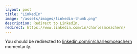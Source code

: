 ```yaml
---
layout: post
title: "LinkedIn"
image: "/assets/images/linkedin-thumb.png"
description: Redirect to LinkedIn.
redirect: https://www.linkedin.com/in/charlesmceachern/
---
```


You should be redirected to [linkedin.com/in/charlesmceachern](https://www.linkedin.com/in/charlesmceachern/) momentarily.
